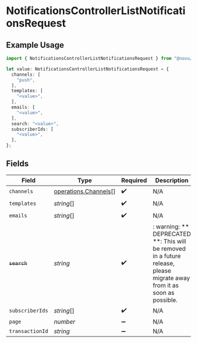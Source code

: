 # NotificationsControllerListNotificationsRequest

## Example Usage

```typescript
import { NotificationsControllerListNotificationsRequest } from "@novu/api/models/operations";

let value: NotificationsControllerListNotificationsRequest = {
  channels: [
    "push",
  ],
  templates: [
    "<value>",
  ],
  emails: [
    "<value>",
  ],
  search: "<value>",
  subscriberIds: [
    "<value>",
  ],
};
```

## Fields

| Field                                                                                                                   | Type                                                                                                                    | Required                                                                                                                | Description                                                                                                             |
| ----------------------------------------------------------------------------------------------------------------------- | ----------------------------------------------------------------------------------------------------------------------- | ----------------------------------------------------------------------------------------------------------------------- | ----------------------------------------------------------------------------------------------------------------------- |
| `channels`                                                                                                              | [operations.Channels](../../models/operations/channels.md)[]                                                            | :heavy_check_mark:                                                                                                      | N/A                                                                                                                     |
| `templates`                                                                                                             | *string*[]                                                                                                              | :heavy_check_mark:                                                                                                      | N/A                                                                                                                     |
| `emails`                                                                                                                | *string*[]                                                                                                              | :heavy_check_mark:                                                                                                      | N/A                                                                                                                     |
| ~~`search`~~                                                                                                            | *string*                                                                                                                | :heavy_check_mark:                                                                                                      | : warning: ** DEPRECATED **: This will be removed in a future release, please migrate away from it as soon as possible. |
| `subscriberIds`                                                                                                         | *string*[]                                                                                                              | :heavy_check_mark:                                                                                                      | N/A                                                                                                                     |
| `page`                                                                                                                  | *number*                                                                                                                | :heavy_minus_sign:                                                                                                      | N/A                                                                                                                     |
| `transactionId`                                                                                                         | *string*                                                                                                                | :heavy_minus_sign:                                                                                                      | N/A                                                                                                                     |